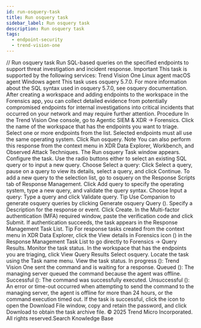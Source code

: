```yaml
---
id: run-osquery-task
title: Run osquery task
sidebar_label: Run osquery task
description: Run osquery task
tags:
  - endpoint-security
  - trend-vision-one
---
```


/*<![CDATA[*/ $('#title').html($('meta[name=map-description]').attr('content')); /*]]>*/ Run osquery task Run SQL-based queries on the specified endpoints to support threat investigation and incident response. Important This task is supported by the following services: Trend Vision One Linux agent macOS agent Windows agent This task uses osquery 5.7.0. For more information about the SQL syntax used in osquery 5.7.0, see osquery documentation. After creating a workspace and adding endpoints to the workspace in the Forensics app, you can collect detailed evidence from potentially compromised endpoints for internal investigations into critical incidents that occurred on your network and may require further attention. Procedure In the Trend Vision One console, go to Agentic SIEM & XDR → Forensics. Click the name of the workspace that has the endpoints you want to triage. Select one or more endpoints from the list. Selected endpoints must all use the same operating system. Click Run osquery. Note You can also perform this response from the context menu in XDR Data Explorer, Workbench, and Observed Attack Techniques. The Run osquery Task window appears. Configure the task. Use the radio buttons either to select an existing SQL query or to input a new query. Choose Select a query: Click Select a query, pause on a query to view its details, select a query, and click Continue. To add a new query to the selection list, go to osquery on the Response Scripts tab of Response Management. Click Add query to specify the operating system, type a new query, and validate the query syntax. Choose Input a query: Type a query and click Validate query. Tip Use Companion to generate osquery queries by clicking Generate osquery Query (). Specify a Description for the response or event. Click Create. In the Multi-factor authentication (MFA) required window, paste the verification code and click Submit. If authentication succeeds, the task appears in the Response Management Task List. Tip For response tasks created from the context menu in XDR Data Explorer, click the View details in Forensics icon () in the Response Management Task List to go directly to Forensics → Query Results. Monitor the task status. In the workspace that has the endpoints you are triaging, click View Query Results Select osquery. Locate the task using the Task name menu. View the task status. In progress (): Trend Vision One sent the command and is waiting for a response. Queued (): The managing server queued the command because the agent was offline. Successful (): The command was successfully executed. Unsuccessful (): An error or time-out occurred when attempting to send the command to the managing server, the agent is offline for more than 24 hours, or the command execution timed out. If the task is successful, click the icon to open the Download File window, copy and retain the password, and click Download to obtain the task archive file. © 2025 Trend Micro Incorporated. All rights reserved.Search Knowledge Base